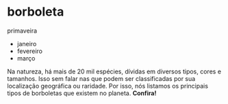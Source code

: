 # borboleta

primaveira

- janeiro 
- fevereiro
- março

Na natureza, há mais de 20 mil espécies, dívidas em diversos tipos, cores e tamanhos. Isso sem falar nas que podem ser classificadas por sua localização geográfica ou raridade. Por isso, nós listamos os principais tipos de borboletas que existem no planeta. **Confira!**
